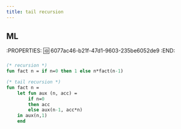 ```yaml
---
title: tail recursion
---
```


## ML
:PROPERTIES:
:id: 6077ac46-b21f-47d1-9603-235be6052de9
:END:
###
```sml
(* recursion *)
fun fact n = if n=0 then 1 else n*fact(n-1)

(* tail recursion *)
fun fact n = 
	let fun aux (n, acc) = 
    	if n=0
        then acc
        else aux(n-1, acc*n)
	in aux(n,1)
  	end
```
